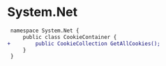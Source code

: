# System.Net

``` diff
 namespace System.Net {
     public class CookieContainer {
+        public CookieCollection GetAllCookies();
     }
 }
```
